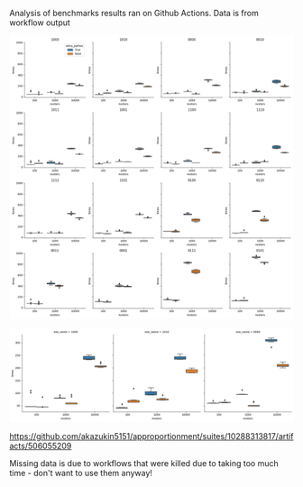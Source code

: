 Analysis of benchmarks results ran on Github Actions. Data is from workflow output

![matrix](./matrix.png)

![boxplots](./boxplots.png)

https://github.com/akazukin5151/approportionment/suites/10288313817/artifacts/506055209

Missing data is due to workflows that were killed due to taking too much time - don't want to use them anyway!

